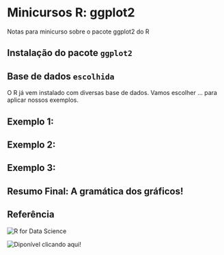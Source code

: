 # Minicursos R: ggplot2
Notas para minicurso sobre o pacote ggplot2 do R

## Instalação do pacote `ggplot2`

## Base de dados `escolhida`
O R já vem instalado com diversas base de dados. Vamos escolher ... para aplicar nossos exemplos.

## Exemplo 1: 

## Exemplo 2: 

## Exemplo 3: 

## Resumo Final: A gramática dos gráficos!

## Referência
![R for Data Science](https://d33wubrfki0l68.cloudfront.net/b88ef926a004b0fce72b2526b0b5c4413666a4cb/24a30/cover.png)

![Diponível clicando aqui!](https://r4ds.had.co.nz/)
